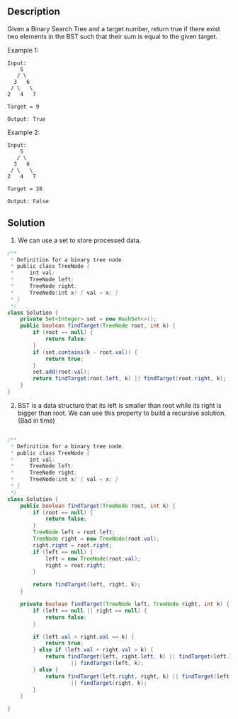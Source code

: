 ## Description


Given a Binary Search Tree and a target number, return true if there exist two elements in the BST such that their sum is equal to the given target.

Example 1:
```
Input: 
    5
   / \
  3   6
 / \   \
2   4   7

Target = 9

Output: True
```

Example 2:
```
Input: 
    5
   / \
  3   6
 / \   \
2   4   7

Target = 28

Output: False
```

## Solution

1. We can use a set to store processed data.

```java
/**
 * Definition for a binary tree node.
 * public class TreeNode {
 *     int val;
 *     TreeNode left;
 *     TreeNode right;
 *     TreeNode(int x) { val = x; }
 * }
 */
class Solution {
    private Set<Integer> set = new HashSet<>();
    public boolean findTarget(TreeNode root, int k) {
        if (root == null) {
            return false;
        }
        if (set.contains(k - root.val)) {
            return true;
        }
        set.add(root.val);
        return findTarget(root.left, k) || findTarget(root.right, k);
    }
}
```

2. BST is a data structure that its left is smaller than root while its right is bigger than root. We can use this property to build a recursive solution.(Bad in time)

```java

/**
 * Definition for a binary tree node.
 * public class TreeNode {
 *     int val;
 *     TreeNode left;
 *     TreeNode right;
 *     TreeNode(int x) { val = x; }
 * }
 */
class Solution {
    public boolean findTarget(TreeNode root, int k) {
        if (root == null) {
            return false;
        }
        TreeNode left = root.left;
        TreeNode right = new TreeNode(root.val);
        right.right = root.right;
        if (left == null) {
            left = new TreeNode(root.val);
            right = root.right;
        }

        return findTarget(left, right, k);
    }

    private boolean findTarget(TreeNode left, TreeNode right, int k) {
        if (left == null || right == null) {
            return false;
        }

        if (left.val + right.val == k) {
            return true;
        } else if (left.val + right.val > k) {
            return findTarget(left, right.left, k) || findTarget(left.left, right, k)
                    || findTarget(left, k);
        } else {
            return findTarget(left.right, right, k) || findTarget(left, right.right, k)
                    || findTarget(right, k);
        }
    }

}
```
